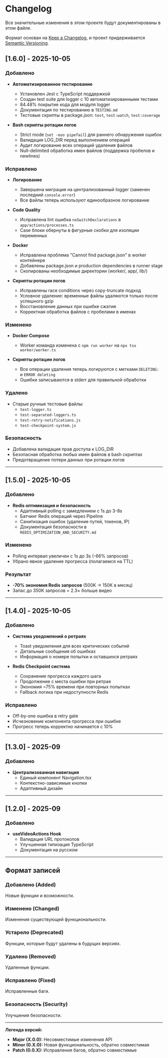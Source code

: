 # Changelog

Все значительные изменения в этом проекте будут документированы в этом файле.

Формат основан на [Keep a Changelog](https://keepachangelog.com/en/1.0.0/),
и проект придерживается [Semantic Versioning](https://semver.org/spec/v2.0.0.html).

## [1.6.0] - 2025-10-05

### Добавлено
- **Автоматизированное тестирование**
  - Установлен Jest с TypeScript поддержкой
  - Создан test suite для logger с 10 автоматизированными тестами
  - 84.48% покрытие кода для модуля logger
  - Документация по тестированию в `TESTING.md`
  - Тестовые скрипты в package.json: `test`, `test:watch`, `test:coverage`

- **Bash скрипты ротации логов**
  - Strict mode (`set -euo pipefail`) для раннего обнаружения ошибок
  - Валидация LOG_DIR перед выполнением операций
  - Аудит логирование всех операций удаления файлов
  - Null-delimited обработка имен файлов (поддержка пробелов и newlines)

### Исправлено
- **Логирование**
  - Завершена миграция на централизованный logger (заменен последний `console.error`)
  - Все файлы теперь используют единообразное логирование

- **Code Quality**
  - Исправлена lint ошибка `noSwitchDeclarations` в `app/actions/processes.ts`
  - Case блоки обернуты в фигурные скобки для изоляции переменных

- **Docker**
  - Исправлена проблема "Cannot find package.json" в worker контейнере
  - Добавлены package.json и production dependencies в runner stage
  - Скопированы необходимые директории (worker/, app/, lib/)

- **Скрипты ротации логов**
  - Исправлены race conditions через copy-truncate подход
  - Условное удаление: временные файлы удаляются только после успешного gzip
  - Восстановление данных при ошибке сжатия
  - Корректная обработка файлов с пробелами в именах

### Изменено
- **Docker Compose**
  - Worker команда изменена с `npm run worker` на `npx tsx worker/worker.ts`

- **Скрипты ротации логов**
  - Все операции удаления теперь логируются с метками `DELETING:` и `ERROR deleting`
  - Ошибки записываются в stderr для правильной обработки

### Удалено
- Старые ручные тестовые файлы:
  - `test-logger.ts`
  - `test-separated-loggers.ts`
  - `test-retry-notifications.js`
  - `test-checkpoint-system.js`

### Безопасность
- Добавлена валидация прав доступа к LOG_DIR
- Безопасная обработка любых имен файлов в bash скриптах
- Предотвращение потери данных при ротации логов

---

## [1.5.0] - 2025-10-05

### Добавлено
- **Redis оптимизация и безопасность**
  - Адаптивный polling с замедлением с 1s до 3-8s
  - Батчинг Redis операций через Pipeline
  - Санитизация ошибок (удаление путей, токенов, IP)
  - Документация безопасности в `REDIS_OPTIMIZATION_AND_SECURITY.md`

### Изменено
- Polling интервал увеличен с 1s до 3s (-66% запросов)
- Убрано явное удаление прогресса (полагаемся на TTL)

### Результат
- **-70% экономия Redis запросов** (500K → 150K в месяц)
- Запас до 350K запросов = 2.3× больше видео

---

## [1.4.0] - 2025-10-05

### Добавлено
- **Система уведомлений о ретраях**
  - Toast уведомления для всех критических событий
  - Детальные сообщения об ошибках
  - Информация о номере попытки и оставшихся ретраях

- **Redis Checkpoint система**
  - Сохранение прогресса каждого шага
  - Продолжение с места ошибки при ретрае
  - Экономия ~75% времени при повторных попытках
  - Fallback логика при недоступности Redis

### Исправлено
- Off-by-one ошибка в retry gate
- Исчезновение компонента прогресса при ошибке
- Прогресс теперь корректно начинается с 10%

---

## [1.3.0] - 2025-09

### Добавлено
- **Централизованная навигация**
  - Единый компонент Navigation.tsx
  - Контекстно-зависимые кнопки
  - Адаптивный дизайн

---

## [1.2.0] - 2025-09

### Добавлено
- **useVideoActions Hook**
  - Валидация URL протоколов
  - Улучшенная типизация TypeScript
  - Документация на русском

---

## Формат записей

### Добавлено (Added)
Новые функции и возможности.

### Изменено (Changed)
Изменения существующей функциональности.

### Устарело (Deprecated)
Функции, которые будут удалены в будущих версиях.

### Удалено (Removed)
Удаленные функции.

### Исправлено (Fixed)
Исправленные баги.

### Безопасность (Security)
Улучшения безопасности.

---

**Легенда версий:**
- **Major (X.0.0):** Несовместимые изменения API
- **Minor (0.X.0):** Новая функциональность, обратно совместимая
- **Patch (0.0.X):** Исправления багов, обратно совместимые
